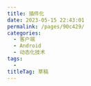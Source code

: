 ```yaml
---
title: 插件化
date: 2023-05-15 22:43:01
permalink: /pages/90c429/
categories: 
  - 客户端
  - Android
  - 动态化技术
tags: 
  - 
titleTag: 草稿
---
```

